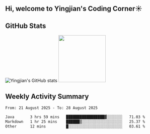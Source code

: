 ## Hi, welcome to Yingjian's Coding Corner☀️

## GitHub Stats
![Yingjian's GitHub stats](https://github-readme-stats.vercel.app/api?username=BigBigBai&show_icons=true&hide=stars,issues&hide_border=true&theme=merko&bg_color=00000000)
<img height="150em" src="https://github-readme-stats.vercel.app/api/top-langs/?username=BigBigBai&layout=compact&hide_border=true&theme=merko&bg_color=00000000"/>

## Weekly Activity Summary

<!--START_SECTION:waka-->

```txt
From: 21 August 2025 - To: 28 August 2025

Java       3 hrs 59 mins   █████████████████▓░░░░░░░   71.03 %
Markdown   1 hr 25 mins    ██████▒░░░░░░░░░░░░░░░░░░   25.37 %
Other      12 mins         █░░░░░░░░░░░░░░░░░░░░░░░░   03.61 %
```

<!--END_SECTION:waka-->


